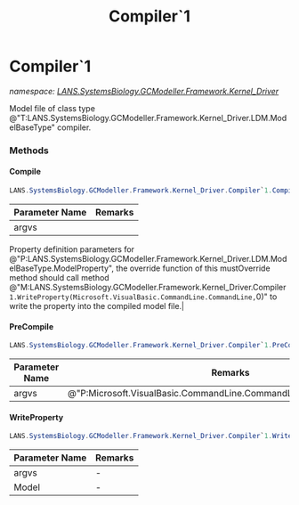 ﻿---
title: Compiler`1
---

# Compiler`1
_namespace: [LANS.SystemsBiology.GCModeller.Framework.Kernel_Driver](N-LANS.SystemsBiology.GCModeller.Framework.Kernel_Driver.html)_

Model file of class type @"T:LANS.SystemsBiology.GCModeller.Framework.Kernel_Driver.LDM.ModelBaseType" compiler.

### Methods

#### Compile
```csharp
LANS.SystemsBiology.GCModeller.Framework.Kernel_Driver.Compiler`1.Compile(Microsoft.VisualBasic.CommandLine.CommandLine)
```


|Parameter Name|Remarks|
|--------------|-------|
|argvs|
 Property definition parameters for @"P:LANS.SystemsBiology.GCModeller.Framework.Kernel_Driver.LDM.ModelBaseType.ModelProperty", the override function of 
 this mustOverride method should call method @"M:LANS.SystemsBiology.GCModeller.Framework.Kernel_Driver.Compiler`1.WriteProperty(Microsoft.VisualBasic.CommandLine.CommandLine,`0)" to write the property into the 
 compiled model file.|


#### PreCompile
```csharp
LANS.SystemsBiology.GCModeller.Framework.Kernel_Driver.Compiler`1.PreCompile(Microsoft.VisualBasic.CommandLine.CommandLine)
```


|Parameter Name|Remarks|
|--------------|-------|
|argvs|@"P:Microsoft.VisualBasic.CommandLine.CommandLine.CLICommandArgvs"|


#### WriteProperty
```csharp
LANS.SystemsBiology.GCModeller.Framework.Kernel_Driver.Compiler`1.WriteProperty(Microsoft.VisualBasic.CommandLine.CommandLine,`0)
```


|Parameter Name|Remarks|
|--------------|-------|
|argvs|-|
|Model|-|






